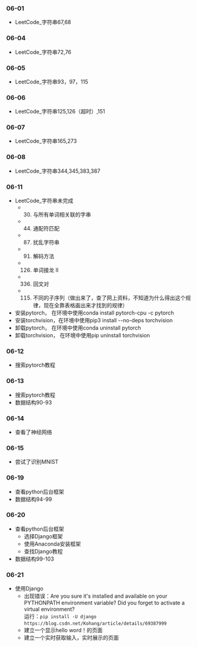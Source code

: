 ### 06-01
* LeetCode_字符串67,68
### 06-04
* LeetCode_字符串72,76
### 06-05
* LeetCode_字符串93，97，115
### 06-06
* LeetCode_字符串125,126（超时）,151
### 06-07
* LeetCode_字符串165,273
### 06-08
* LeetCode_字符串344,345,383,387
### 06-11
* LeetCode_字符串未完成
	* 30. 与所有单词相关联的字串
	* 44. 通配符匹配
	* 87. 扰乱字符串
	* 91. 解码方法
	* 126. 单词接龙 II
	* 336. 回文对
	* 115. 不同的子序列（做出来了，查了网上资料，不知道为什么得出这个规律，现在全靠表格画出来才找到的规律）
* 安装pytorch， 在环境中使用conda install pytorch-cpu -c pytorch
* 安装torchvision，在环境中使用pip3 install --no-deps torchvision
* 卸载pytorch， 在环境中使用conda uninstall pytorch
* 卸载torchvision， 在环境中使用pip uninstall torchvision
### 06-12
* 搜索pytorch教程
### 06-13
* 搜索pytorch教程
* 数据结构90-93
### 06-14
* 查看了神经网络
### 06-15
* 尝试了识别MNIST
### 06-19
* 查看python后台框架
* 数据结构94-99
### 06-20
* 查看python后台框架
	* 选择Django框架
	* 使用Anaconda安装框架
	* 查找Django教程
* 数据结构99-103
### 06-21
* 使用Django
	* 出现错误：Are you sure it's installed and available on your PYTHONPATH environment variable? Did you forget to activate a virtual environment?  
	运行：`pip install -U django ` 
    `https://blog.csdn.net/Kohang/article/details/69387999`
	* 建立一个显示hello word！的页面
	* 建立一个实时获取输入，实时展示的页面